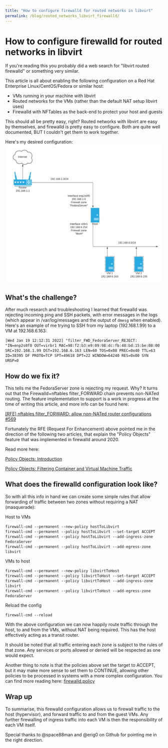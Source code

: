 ```yaml
---
title: "How to configure firewalld for routed networks in libvirt"
permalink: /blog/routed_networks_libvirt_firewalld/
---
```


# How to configure firewalld for routed networks in libvirt

If you're reading this you probably did a web search for "libvirt routed firewalld" or something very similar. 

This article is all about enabling the following configuration on a Red Hat Enterprise Linux/CentOS/Fedora or similar host:
- VMs running in your machine with libvirt
- Routed networks for the VMs (rather than the default NAT setup libvirt uses)
- Firewalld with NFTables as the back-end to protect your host and guests

This should all be pretty easy, right?  Routed networks with libvirt are easy by themselves, and firewalld is pretty easy to configure.  Both are quite well documented, BUT I couldn't get them to work together.

Here's my desired configuration:
![Network configuration for routed libvirt network](routed_networks_libvirt_firewalld.png)

## What's the challenge?

After much research and troubleshooting I learned that firewalld was rejecting incoming ping and SSH packets, with error messages in the logs (which appear in /var/log/messages and the output of `dmesg` when enabled).  Here's an example of me trying to SSH from my laptop (192.168.1.99) to a VM at 192.168.6.163:

```
[Wed Jan 19 12:12:31 2022] "filter_FWD_FedoraServer_REJECT: "IN=enp2s0f0 OUT=virbr1 MAC=98:f2:b3:e9:09:98:dc:fb:48:bd:15:be:08:00 SRC=192.168.1.99 DST=192.168.6.163 LEN=60 TOS=0x08 PREC=0x40 TTL=63 ID=38395 DF PROTO=TCP SPT=49618 DPT=22 WINDOW=64240 RES=0x00 SYN URGP=0 
```

## How do we fix it?

This tells me the FedoraServer zone is rejecting my request.  Why?  It turns out that the Firewalld+nftables filter_FORWARD chain prevents non-NATed routing.  The feature implementation to support is a work in progress at the time of writing this article, and more info can be found here:

[\[RFE\] nftables filter_FORWARD: allow non-NATed router configurations #569](https://github.com/firewalld/firewalld/issues/569)

Fortunately the RFE (Request For Enhancement) above pointed me in the direction of the following two articles, that explain the "Policy Objects" feature that was implemented in firewalld around 2020.

Read more here:

[Policy Objects: Introduction](https://firewalld.org/2020/09/policy-objects-introduction)

[Policy Objects: Filtering Container and Virtual Machine Traffic](https://firewalld.org/2020/09/policy-objects-filtering-container-and-vm-traffic)

## What does the firewalld configuration look like?

So with all this info in hand we can create some simple rules that allow forwarding of traffic between two zones without requiring a NAT (masquerade):

Host to VMs
```
firewall-cmd --permanent --new-policy hostToLibvirt
firewall-cmd --permanent --policy hostToLibvirt --set-target ACCEPT
firewall-cmd --permanent --policy hostToLibvirt --add-ingress-zone FedoraServer
firewall-cmd --permanent --policy hostToLibvirt --add-egress-zone libvirt
```

VMs to host
```
firewall-cmd --permanent --new-policy libvirtToHost
firewall-cmd --permanent --policy libvirtToHost --set-target ACCEPT
firewall-cmd --permanent --policy libvirtToHost --add-ingress-zone libvirt
firewall-cmd --permanent --policy libvirtToHost --add-egress-zone FedoraServer
```

Reload the config
```
firewall-cmd --reload
```

With the above configuration we can now happily route traffic through the host, to and from the VMs, without NAT being required.  This has the host effectively acting as a transit router.

It should be noted that all traffic entering each zone is subject to the rules of that zone.  Any services or ports allowed or denied will be respected as one would expect.

Another thing to note is that the policies above set the target to ACCEPT, but it may make more sense to set them to CONTINUE, allowing other policies to be processed in systems with a more complex configuration.  You can find more reading here: [firewalld.policy](https://firewalld.org/documentation/man-pages/firewalld.policy.html)

## Wrap up

To summarise, this firewalld configuration allows us to firewall traffic to the host (hypervisor), and forward traffic to and from the guest VMs.  Any further firewalling of ingress traffic into each VM is then the responsibility of each VM itself.

Special thanks to @space88man and @erig0 on Github for pointing me in the right direction.
